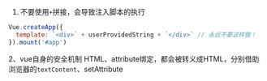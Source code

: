1. 不要使用`+`拼接，会导致注入脚本的执行
```js
Vue.createApp({
  template: `<div>` + userProvidedString + `</div>` // 永远不要这样做！
}).mount('#app')
```
2、vue自身的安全机制
HTML、attribute绑定，都会被转义成HTML，分别借助浏览器的`textContent`、setAttribute

